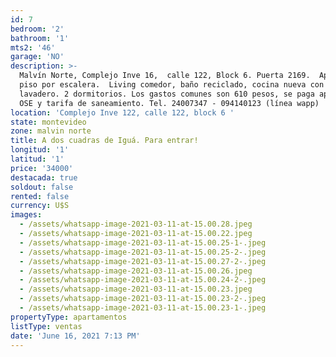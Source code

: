 ```yaml
---
id: 7
bedroom: '2'
bathroom: '1'
mts2: '46'
garage: 'NO'
description: >-
  Malvín Norte, Complejo Inve 16,  calle 122, Block 6. Puerta 2169.  Apto en 3er
  piso por escalera.  Living comedor, baño reciclado, cocina nueva con terraza
  lavadero. 2 dormitorios. Los gastos comunes son 610 pesos, se paga aparte la
  OSE y tarifa de saneamiento. Tel. 24007347 - 094140123 (línea wapp)
location: 'Complejo Inve 122, calle 122, block 6 '
state: montevideo
zone: malvin norte
title: A dos cuadras de Iguá. Para entrar!
longitud: '1'
latitud: '1'
price: '34000'
destacada: true
soldout: false
rented: false
currency: U$S
images:
  - /assets/whatsapp-image-2021-03-11-at-15.00.28.jpeg
  - /assets/whatsapp-image-2021-03-11-at-15.00.22.jpeg
  - /assets/whatsapp-image-2021-03-11-at-15.00.25-1-.jpeg
  - /assets/whatsapp-image-2021-03-11-at-15.00.25-2-.jpeg
  - /assets/whatsapp-image-2021-03-11-at-15.00.27-2-.jpeg
  - /assets/whatsapp-image-2021-03-11-at-15.00.26.jpeg
  - /assets/whatsapp-image-2021-03-11-at-15.00.24-2-.jpeg
  - /assets/whatsapp-image-2021-03-11-at-15.00.23.jpeg
  - /assets/whatsapp-image-2021-03-11-at-15.00.23-2-.jpeg
  - /assets/whatsapp-image-2021-03-11-at-15.00.23-1-.jpeg
propertyType: apartamentos
listType: ventas
date: 'June 16, 2021 7:13 PM'
---
```


